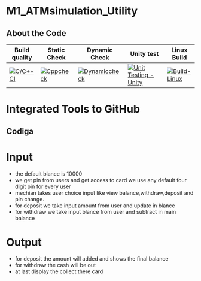 # M1_ATMsimulation_Utility


## About the Code 

| Build quality | Static Check | Dynamic Check | Unity test | Linux Build |
| ------------- | ------------ | ------------- | ---------- | ----------- |
| [![C/C++ CI](https://github.com/pavan850190/M1_ATMsimulation_App/actions/workflows/c-cpp.yml/badge.svg)](https://github.com/pavan850190/M1_ATMsimulation_App/actions/workflows/c-cpp.yml) | [![Cppcheck](https://github.com/pavan850190/M1_ATMsimulation_App/actions/workflows/Static-check.yml/badge.svg)](https://github.com/pavan850190/M1_ATMsimulation_App/actions/workflows/Static-check.yml) | [![Dynamiccheck](https://github.com/pavan850190/M1_ATMsimulation_App/actions/workflows/Dynamic-check.yml/badge.svg)](https://github.com/pavan850190/M1_ATMsimulation_App/actions/workflows/Dynamic-check.yml) | [![Unit Testing - Unity](https://github.com/pavan850190/M1_ATMsimulation_App/actions/workflows/unity.yml/badge.svg)](https://github.com/pavan850190/M1_ATMsimulation_App/actions/workflows/unity.yml) | [![Build-Linux](https://github.com/pavan850190/M1_ATMsimulation_App/actions/workflows/Build-Linux.yml/badge.svg)](https://github.com/pavan850190/M1_ATMsimulation_App/actions/workflows/Build-Linux.yml) |
# Integrated Tools to GitHub
## Codiga




# Input

- the default blance is 10000
- we get pin from users and get access to card we use any default four digit pin for every user
- mechian takes user choice input like view balance,withdraw,deposit and pin change.
- for deposit we take input amount from user and update in blance
- for withdraw we take input blance from user and subtract in main balance

# Output

- for deposit the amount will added and shows the final balance
- for withdraw the cash will be out
- at last display the collect there card



